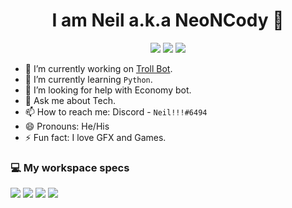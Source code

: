 <h1 align='center'>
  I am Neil a.k.a NeoNCody 👋
</h1>
<p align='center'>
<img src="https://img.shields.io/badge/discord-%237289DA.svg?&style=for-the-badge&logo=discord&logoColor=white" />
<img src="https://img.shields.io/badge/github-%23100000.svg?&style=for-the-badge&logo=github&logoColor=white" />
<img src="https://img.shields.io/badge/python%20-%2314354C.svg?&style=for-the-badge&logo=python&logoColor=white"/>
</p>

- 🔭 I’m currently working on [Troll Bot](https://https://top.gg/bot/784460732502507560).
- 🌱 I’m currently learning `Python`.
- 🤔 I’m looking for help with Economy bot.
- 💬 Ask me about Tech.
- 📫 How to reach me: Discord - ``Neil!!!#6494``
- 😄 Pronouns: He/His
- ⚡ Fun fact: I love GFX and Games.

### 💻 My workspace specs
<p align='left'>
  <img src="https://img.shields.io/badge/windows-%230078D6.svg?&style=for-the-badge&logo=windows&logoColor=white" />
  <img src="https://img.shields.io/badge/Ryzen%20%203-%230071C5.svg?&style=for-the-badge&logo=ryzen&logoColor=white" />
  <img src="https://img.shields.io/badge/RAM-4GB-%230071C5.svg?&style=for-the-badge&logoColor=white" />
  <img src="https://img.shields.io/badge/nvidia-gtx%201650-%2376B900.svg?&style=for-the-badge&logo=nvidia&logoColor=white" />
</p>
